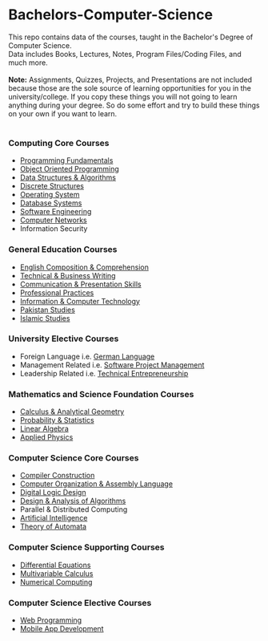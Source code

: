 # Bachelors-Computer-Science
This repo contains data of the courses, taught in the Bachelor's Degree of Computer Science. <br>
Data includes Books, Lectures, Notes, Program Files/Coding Files, and much more. <br><br>
**Note:** Assignments, Quizzes, Projects, and Presentations are not included because those are the sole source of learning opportunities for you in the university/college. If you copy these things you will not going to learn anything during your degree. So do some effort and try to build these things on your own if you want to learn.
<br><br>
### Computing Core Courses
* [Programming Fundamentals](https://github.com/humairshoukat/Bachelors-Computer-Science/tree/main/Programming%20Fundamentals)
* [Object Oriented Programming](https://github.com/humairshoukat/Bachelors-Computer-Science/tree/main/Object%20Oriented%20Programming)
* [Data Structures & Algorithms](https://github.com/humairshoukat/Bachelors-Computer-Science/tree/main/Data%20Structure%20Algorithms)
* [Discrete Structures](https://github.com/humairshoukatBachelors-Computer-Science/tree/main/Discrete%20Structures)
* [Operating System](https://github.com/humairshoukat/Bachelors-Computer-Science/tree/main/Operating%20System)
* [Database Systems](https://github.com/humairshoukat/Bachelors-Computer-Science/tree/main/Database%20Systems)
* [Software Engineering](https://github.com/humairshoukat/Bachelors-Computer-Science/tree/main/Software%20Engineering)
* [Computer Networks](https://github.com/humairshoukat/Bachelors-Computer-Science/tree/main/Computer%20Networks)
* Information Security 

### General Education Courses
* [English Composition & Comprehension](https://github.com/humairshoukat/BS-ComputerScience-SoftwareEngineering-IT/tree/main/English%20Comprehension)
* [Technical & Business Writing](https://github.com/humairshoukat/BS-ComputerScience-SoftwareEngineering-IT/tree/main/Technical%20Business%20Writing)
* [Communication & Presentation Skills](https://github.com/humairshoukat/BS-ComputerScience-SoftwareEngineering-IT/tree/main/Communication%20%26%20Presentation%20skills)
* [Professional Practices](https://github.com/humairshoukat/Bachelors-Computer-Science/tree/main/Professional%20Practices)
* [Information & Computer Technology](https://github.com/humairshoukat/Bachelors-Computer-Science/tree/main/Information%20%26%20Computer%20Technology)
* [Pakistan Studies](https://github.com/humairshoukat/Bachelors-Computer-Science/tree/main/Pakistan%20Studies)
* [Islamic Studies](https://github.com/humairshoukat/Bachelors-Computer-Science/tree/main/Islamic%20Studies)
 
### University Elective Courses
* Foreign Language i.e. [German Language](https://github.com/humairshoukat/Bachelors-Computer-Science/tree/main/German%20Language)
* Management Related i.e. [Software Project Management](https://github.com/humairshoukat/Bachelors-Computer-Science/tree/main/Software%20Project%20Management)
* Leadership Related i.e. [Technical Entrepreneurship](https://github.com/humairshoukat/Bachelors-Computer-Science/tree/main/Technical%20Enterprenuership)

### Mathematics and Science Foundation Courses
* [Calculus & Analytical Geometry](https://github.com/humairshoukat/Bachelors-Computer-Science/tree/main/Calculus%20%26%20Analytical%20Geometry) 
* [Probability & Statistics](https://github.com/humairshoukat/Bachelors-Computer-Science/tree/main/Statistics%20%26%20Probability)
* [Linear Algebra](https://github.com/humairshoukat/Bachelors-Computer-Science/tree/main/Linear%20Algebra)
* [Applied Physics](https://github.com/humairshoukat/Bachelors-Computer-Science/tree/main/Applied%20Physics)

### Computer Science Core Courses
* [Compiler Construction](https://github.com/humairshoukat/Bachelors-Computer-Science/tree/main/Compiler%20Construction)
* [Computer Organization & Assembly Language](https://github.com/humairshoukat/Bachelors-Computer-Science/tree/main/Computer%20Organization%20%26%20Assembly%20Language)
* [Digital Logic Design](https://github.com/humairshoukat/Bachelors-Computer-Science/tree/main/Digital%20Logic%20Design)
* [Design & Analysis of Algorithms](https://github.com/humairshoukat/Bachelors-Computer-Science/tree/main/Data%20Structure%20Algorithms) 
* Parallel & Distributed Computing
* [Artificial Intelligence](https://github.com/humairshoukat/Bachelors-Computer-Science/tree/main/Artificial%20Intelligence)
* [Theory of Automata](https://github.com/humairshoukat/Bachelors-Computer-Science/tree/main/Automata%20Theory)

### Computer Science Supporting Courses
* [Differential Equations](https://github.com/humairshoukat/Bachelors-Computer-Science/tree/main/Differential%20Equations)
* [Multivariable Calculus](https://github.com/humairshoukat/Bachelors-Computer-Science/tree/main/Multivariable%20Calculas)
* [Numerical Computing](https://github.com/humairshoukat/Bachelors-Computer-Science/tree/main/Numerical%20Computing)

### Computer Science Elective Courses
* [Web Programming](https://github.com/humairshoukat/Bachelors-Computer-Science/tree/main/Web%20Programming)
* [Mobile App Development](https://github.com/humairshoukat/Bachelors-Computer-Science/tree/main/Mobile%20App%20Development)
